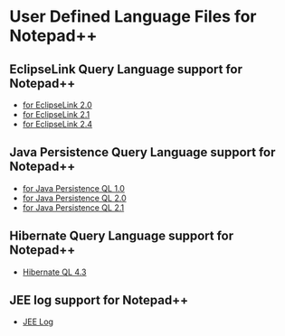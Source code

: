 # User Defined Language Files for Notepad++

EclipseLink Query Language support for Notepad++
---
* [for EclipseLink 2.0](npp.EQL2_0.xml)
* [for EclipseLink 2.1](npp.EQL2_1.xml)
* [for EclipseLink 2.4](npp.EQL2_4.xml)

Java Persistence Query Language support for Notepad++
---
* [for Java Persistence QL 1.0](npp.JPQL1_0.xml)
* [for Java Persistence QL 2.0](npp.JPQL2_0.xml)
* [for Java Persistence QL 2.1](npp.JPQL2_1.xml)

Hibernate Query Language support for Notepad++
---
* [Hibernate QL 4.3](npp.HQL4_3.xml)

JEE log support for Notepad++
---
* [JEE Log](npp.jeelog.xml)
